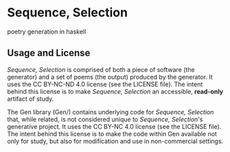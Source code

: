 # Sequence, Selection
poetry generation in haskell

## Usage and License

_Sequence, Selection_ is comprised of both a piece of software (the generator) and
a set of poems (the output) produced by the generator. It uses the
CC BY-NC-ND 4.0 license (see the LICENSE file). The intent behind this license
is to make _Sequence, Selection_ an accessible, **read-only** artifact of study.

The Gen library (Gen/) contains underlying code for _Sequence, Selection_ that, 
while related, is not considered unique to _Sequence, Selection_'s generative 
project. It uses the CC BY-NC 4.0 license (see the LICENSE file). The intent 
behind this license is to make the code within Gen available not only for study, 
but also for modification and use in non-commercial settings.
